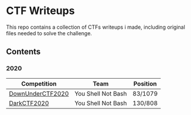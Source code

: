 # CTF Writeups
This repo contains a collection of CTFs writeups i made, including original files needed to solve the challenge.

## Contents
### 2020

| Competition | Team | Position |
|-------------|------|----------|
| [DownUnderCTF2020](2020/DownUnderCTF2020) | You Shell Not Bash | 83/1079 |
| [DarkCTF2020](2020/DarkCTF2020)           | You Shell Not Bash | 130/808 |
